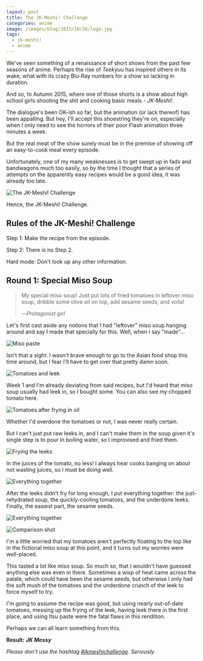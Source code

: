 ```yaml
---
layout: post
title: The JK-Meshi! Challenge
categories: anime
image: /images/blog/2015/10/26/logo.jpg
tags:
  - jk-meshi!
  - anime
---
```


We've seen something of a renaissance of short shows from the past few seasons of anime. Perhaps the rise of *Teekyuu* has inspired others in its wake, what with its crazy Blu-Ray numbers for a show so lacking in duration.

And so, to Autumn 2015, where one of those shorts is a show about high school girls shooting the shit and cooking basic meals - *JK-Meshi!*.

The dialogue's been OK-ish so far, but the animation (or lack thereof) has been appalling. But hey, I'll accept this shoestring they're on, especially when I only need to see the horrors of their poor Flash animation three minutes a week.

But the real meat of the show surely must be in the premise of showing off an easy-to-cook meal every episode.

Unfortunately, one of my many weaknesses is to get swept up in fads and bandwagons much too easily, so by the time I thought that a series of attempts on the apparently easy recipes would be a good idea, it was already too late.

![The JK-Meshi! Challenge](/images/blog/2015/10/26/logo.jpg)

Hence, the JK-Meshi! Challenge.

Rules of the JK-Meshi! Challenge
-------------------------------

Step 1: Make the recipe from the episode.

Step 2: There is no Step 2.

Hard mode: Don't look up any other information.

<a name="jk-meshi-challenge-episode-1"></a>Round 1: Special Miso Soup
-----------------

> My special miso soup! Just put lots of fried tomatoes in leftover miso soup, dribble some olive oil on top, add sesame seeds, and voila!
>
> &mdash;<cite>Protagonist girl</cite>

Let's first cast aside any notions that I had "leftover" miso soup hanging around and say I made that specially for this. Well, when I say "made"...

![Miso paste](/images/blog/2015/10/26/08.jpg)

Isn't that a sight. I wasn't brave enough to go to the Asian food shop this time around, but I fear I'll have to get over that pretty damn soon.

![Tomatoes and leek](/images/blog/2015/10/26/01.jpg)

Week 1 and I'm already deviating from said recipes, but I'd heard that miso soup usually had leek in, so I bought some. You can also see my chopped tomato here.

![Tomatoes after frying in oil](/images/blog/2015/10/26/06.jpg)

Whether I'd overdone the tomatoes or not, I was never really certain.

But I can't just put raw leeks in, and I can't make them in the soup given it's single step is to pour in boiling water, so I improvised and fried them.

![Frying the leeks](/images/blog/2015/10/26/07.jpg)

In the juices of the tomato, no less! I always hear cooks banging on about not wasting juices, so I must be doing well.

![Everything together](/images/blog/2015/10/26/10.jpg)

After the leeks didn't fry for long enough, I put everything together: the just-rehydrated soup, the quickly-cooling tomatoes, and the underdone leeks. Finally, the easiest part, the sesame seeds.

![Everything together](/images/blog/2015/10/26/13.jpg)

![Comparison shot](/images/blog/2015/10/26/shot01.jpg)

I'm a little worried that my tomatoes aren't perfectly floating to the top like in the fictional miso soup at this point, and it turns out my worries were well-placed.

This tasted a lot like miso soup. So much so, that I wouldn't have guessed anything else was even in there. Sometimes a wisp of heat came across the palate, which could have been the sesame seeds, but otherwise I only had the soft mush of the tomatoes and the underdone crunch of the leek to force myself to try.

I'm going to assume the recipe was good, but using nearly out-of-date tomatoes, messing up the frying of the leek, having leek there in the first place, and using Itsu paste were the fatal flaws in this rendition.

Perhaps we can all learn something from this.

**Result:** ***JK Messy***

*Please don't use the hashtag [#jkmeshichallenge](https://twitter.com/hashtag/jkmeshichallenge). Seriously.*
